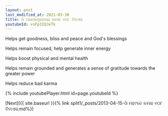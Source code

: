 ```yaml
---
layout: post
last_modified_at: 2021-03-30
title: ଓଁ ଅନେକମୂରତୟେ ନମାହ ୧୦୮ ଟିମଏସ
youtubeId: vsFp3IQJeTk
---
```

 
 
Helps get goodness, bliss and peace and God's blessings
 
Helps remain focused, help generate inner energy 
 
Helps boost physical and mental health 
 
Helps remain grounded and generates a sense of gratitude towards the greater power 
 
Helps reduce bad karma
 
 
 
 


{% include youtubePlayer.html id=page.youtubeId %}
 
[Next]({{ site.baseurl }}{% link  split1/_posts/2013-04-15-ଓଁ ମହାଂତେ ନମାହ ୧୦୮ ଟିମଏସ.md%})
 

